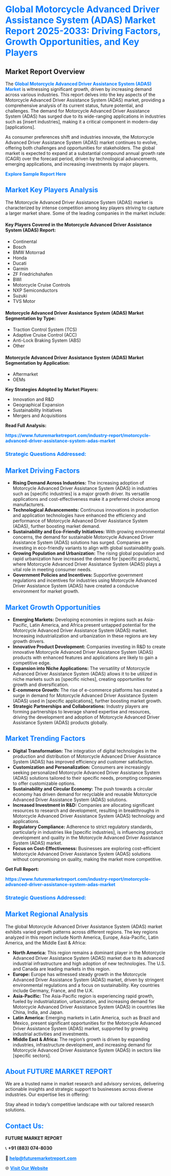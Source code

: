 <h1 style="color: #007BFF;">Global Motorcycle Advanced Driver Assistance System (ADAS) Market Report 2025-2033: Driving Factors, Growth Opportunities, and Key Players</h1>

<section id="overview">
<h2>Market Report Overview</h2>
<p>The <a href="https://www.futuremarketreport.com/industry-report/motorcycle-advanced-driver-assistance-system-adas-market" style="color: #007BFF; text-decoration: none;"><strong>Global Motorcycle Advanced Driver Assistance System (ADAS) Market</strong></a> is witnessing significant growth, driven by increasing demand across various industries. This report delves into the key aspects of the Motorcycle Advanced Driver Assistance System (ADAS) market, providing a comprehensive analysis of its current status, future potential, and challenges. The demand for Motorcycle Advanced Driver Assistance System (ADAS) has surged due to its wide-ranging applications in industries such as [insert industries], making it a critical component in modern-day [applications].</p>
<p>As consumer preferences shift and industries innovate, the Motorcycle Advanced Driver Assistance System (ADAS) market continues to evolve, offering both challenges and opportunities for stakeholders. The global market is expected to expand at a substantial compound annual growth rate (CAGR) over the forecast period, driven by technological advancements, emerging applications, and increasing investments by major players.</p>
</section>

<section id="overview">
<p><a href="https://www.futuremarketreport.com/request-sample/reportId=93187" style="color: #007BFF; text-decoration: none;"><strong>Explore Sample Report Here</strong></a></p>
</section>

<section id="key-players">
<h2 style="color: #007BFF;">Market Key Players Analysis</h2>
<p>The Motorcycle Advanced Driver Assistance System (ADAS) market is characterized by intense competition among key players striving to capture a larger market share. Some of the leading companies in the market include:</p>
<h4>Key Players Covered in the Motorcycle Advanced Driver Assistance System (ADAS) Report:</h4>
<ul><li>Continental</li><li>Bosch</li><li>BMW Motorrad</li><li>Honda</li><li>Ducati</li><li>Garmin</li><li>ZF Friedrichshafen</li><li>BWI</li><li>Motorcycle Cruise Controls</li><li>NXP Semiconductors</li><li>Suzuki</li><li>TVS Motor</li></ul>
<h4>Motorcycle Advanced Driver Assistance System (ADAS) Market Segmentation by Type:</h4>
<ul><li>Traction Control System (TCS)</li><li>Adaptive Cruise Control (ACC)</li><li>Anti-Lock Braking System (ABS)</li><li>Other</li></ul>

<h4>Motorcycle Advanced Driver Assistance System (ADAS) Market Segmentation by Application:</h4>
<ul><li>Aftermarket</li><li>OEMs</li></ul>
<p><strong>Key Strategies Adopted by Market Players:</strong></p>
<ul>
<li>Innovation and R&D</li>
<li>Geographical Expansion</li>
<li>Sustainability Initiatives</li>
<li>Mergers and Acquisitions</li>
</ul>
</section>

<section>
<p><strong>Read Full Analysis: </strong></p><a href="https://www.futuremarketreport.com/industry-report/motorcycle-advanced-driver-assistance-system-adas-market" style="color: #007BFF; text-decoration: none;"><strong>https://www.futuremarketreport.com/industry-report/motorcycle-advanced-driver-assistance-system-adas-market</strong></a>
<h3 style="color: #007BFF;">Strategic Questions Addressed:</h3>
</section>

<section id="driving-factors">
<h2 style="color: #007BFF;">Market Driving Factors</h2>
<ul>
<li><strong>Rising Demand Across Industries:</strong> The increasing adoption of Motorcycle Advanced Driver Assistance System (ADAS) in industries such as [specific industries] is a major growth driver. Its versatile applications and cost-effectiveness make it a preferred choice among manufacturers.</li>
<li><strong>Technological Advancements:</strong> Continuous innovations in production and application technologies have enhanced the efficiency and performance of Motorcycle Advanced Driver Assistance System (ADAS), further boosting market demand.</li>
<li><strong>Sustainability and Eco-Friendly Initiatives:</strong> With growing environmental concerns, the demand for sustainable Motorcycle Advanced Driver Assistance System (ADAS) solutions has surged. Companies are investing in eco-friendly variants to align with global sustainability goals.</li>
<li><strong>Growing Population and Urbanization:</strong> The rising global population and rapid urbanization have increased the demand for [specific products], where Motorcycle Advanced Driver Assistance System (ADAS) plays a vital role in meeting consumer needs.</li>
<li><strong>Government Policies and Incentives:</strong> Supportive government regulations and incentives for industries using Motorcycle Advanced Driver Assistance System (ADAS) have created a conducive environment for market growth.</li>
</ul>
</section>

<section id="growth-opportunities">
<h2 style="color: #007BFF;">Market Growth Opportunities</h2>
<ul>
<li><strong>Emerging Markets:</strong> Developing economies in regions such as Asia-Pacific, Latin America, and Africa present untapped potential for the Motorcycle Advanced Driver Assistance System (ADAS) market. Increasing industrialization and urbanization in these regions are key growth drivers.</li>
<li><strong>Innovative Product Development:</strong> Companies investing in R&D to create innovative Motorcycle Advanced Driver Assistance System (ADAS) products with enhanced features and applications are likely to gain a competitive edge.</li>
<li><strong>Expansion into Niche Applications:</strong> The versatility of Motorcycle Advanced Driver Assistance System (ADAS) allows it to be utilized in niche markets such as [specific niches], creating opportunities for growth and diversification.</li>
<li><strong>E-commerce Growth:</strong> The rise of e-commerce platforms has created a surge in demand for Motorcycle Advanced Driver Assistance System (ADAS) used in [specific applications], further boosting market growth.</li>
<li><strong>Strategic Partnerships and Collaborations:</strong> Industry players are forming partnerships to leverage shared expertise and resources, driving the development and adoption of Motorcycle Advanced Driver Assistance System (ADAS) products globally.</li>
</ul>
</section>

<section id="trending-factors">
<h2 style="color: #007BFF;">Market Trending Factors</h2>
<ul>
<li><strong>Digital Transformation:</strong> The integration of digital technologies in the production and distribution of Motorcycle Advanced Driver Assistance System (ADAS) has improved efficiency and customer satisfaction.</li>
<li><strong>Customization and Personalization:</strong> Consumers are increasingly seeking personalized Motorcycle Advanced Driver Assistance System (ADAS) solutions tailored to their specific needs, prompting companies to offer customizable options.</li>
<li><strong>Sustainability and Circular Economy:</strong> The push towards a circular economy has driven demand for recyclable and reusable Motorcycle Advanced Driver Assistance System (ADAS) solutions.</li>
<li><strong>Increased Investment in R&D:</strong> Companies are allocating significant resources to research and development, resulting in breakthroughs in Motorcycle Advanced Driver Assistance System (ADAS) technology and applications.</li>
<li><strong>Regulatory Compliance:</strong> Adherence to strict regulatory standards, particularly in industries like [specific industries], is influencing product development and quality in the Motorcycle Advanced Driver Assistance System (ADAS) market.</li>
<li><strong>Focus on Cost-Effectiveness:</strong> Businesses are exploring cost-efficient Motorcycle Advanced Driver Assistance System (ADAS) solutions without compromising on quality, making the market more competitive.</li>
</ul>
</section>

<section>
<p><strong>Get Full Report: </strong></p><a href="https://www.futuremarketreport.com/industry-report/motorcycle-advanced-driver-assistance-system-adas-market" style="color: #007BFF; text-decoration: none;"><strong>https://www.futuremarketreport.com/industry-report/motorcycle-advanced-driver-assistance-system-adas-market</strong></a>
<h3 style="color: #007BFF;">Strategic Questions Addressed:</h3>
</section>


<section id="regional-analysis">
<h2 style="color: #007BFF;">Market Regional Analysis</h2>
<p>The global Motorcycle Advanced Driver Assistance System (ADAS) market exhibits varied growth patterns across different regions. The key regions analyzed in this report include North America, Europe, Asia-Pacific, Latin America, and the Middle East & Africa:</p>
<ul>
<li><strong>North America:</strong> This region remains a dominant player in the Motorcycle Advanced Driver Assistance System (ADAS) market due to its advanced industrial infrastructure and high adoption of new technologies. The U.S. and Canada are leading markets in this region.</li>
<li><strong>Europe:</strong> Europe has witnessed steady growth in the Motorcycle Advanced Driver Assistance System (ADAS) market, driven by stringent environmental regulations and a focus on sustainability. Key countries include Germany, France, and the U.K.</li>
<li><strong>Asia-Pacific:</strong> The Asia-Pacific region is experiencing rapid growth, fueled by industrialization, urbanization, and increasing demand for Motorcycle Advanced Driver Assistance System (ADAS) in countries like China, India, and Japan.</li>
<li><strong>Latin America:</strong> Emerging markets in Latin America, such as Brazil and Mexico, present significant opportunities for the Motorcycle Advanced Driver Assistance System (ADAS) market, supported by growing industrial activities and investments.</li>
<li><strong>Middle East & Africa:</strong> The region’s growth is driven by expanding industries, infrastructure development, and increasing demand for Motorcycle Advanced Driver Assistance System (ADAS) in sectors like [specific sectors].</li>
</ul>
</section>

<footer>
<h2 style="color: #007BFF;">About FUTURE MARKET REPORT</h2>
<p>We are a trusted name in market research and advisory services, delivering actionable insights and strategic support to businesses across diverse industries. Our expertise lies in offering:</p>

<p>Stay ahead in today’s competitive landscape with our tailored research solutions.</p>

<h2 style="color: #007BFF;">Contact Us:</h2>
<p><strong>FUTURE MARKET REPORT</strong></p>
<p>📞 <strong>+91 (883) 074-8030</strong></p>
<p>📧 <strong><a href="mailto:help@futuremarketreport.com" style="color: #007BFF;">help@futuremarketreport.com</a></strong></p>
<p>🌐 <strong><a href="https://www.futuremarketreport.com/" style="color: #007BFF;">Visit Our Website</a></strong></p>
</footer>